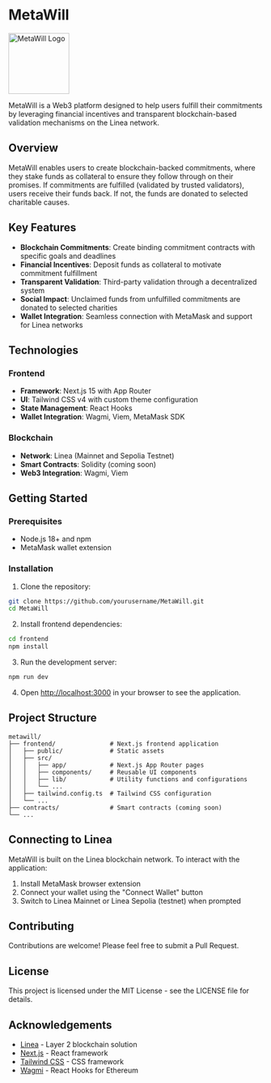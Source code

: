 # MetaWill

<img src="frontend/public/logo.png" alt="MetaWill Logo" width="120"/>

MetaWill is a Web3 platform designed to help users fulfill their commitments by leveraging financial incentives and transparent blockchain-based validation mechanisms on the Linea network.

## Overview

MetaWill enables users to create blockchain-backed commitments, where they stake funds as collateral to ensure they follow through on their promises. If commitments are fulfilled (validated by trusted validators), users receive their funds back. If not, the funds are donated to selected charitable causes.

## Key Features

- **Blockchain Commitments**: Create binding commitment contracts with specific goals and deadlines
- **Financial Incentives**: Deposit funds as collateral to motivate commitment fulfillment
- **Transparent Validation**: Third-party validation through a decentralized system
- **Social Impact**: Unclaimed funds from unfulfilled commitments are donated to selected charities
- **Wallet Integration**: Seamless connection with MetaMask and support for Linea networks

## Technologies

### Frontend

- **Framework**: Next.js 15 with App Router
- **UI**: Tailwind CSS v4 with custom theme configuration
- **State Management**: React Hooks
- **Wallet Integration**: Wagmi, Viem, MetaMask SDK

### Blockchain

- **Network**: Linea (Mainnet and Sepolia Testnet)
- **Smart Contracts**: Solidity (coming soon)
- **Web3 Integration**: Wagmi, Viem

## Getting Started

### Prerequisites

- Node.js 18+ and npm
- MetaMask wallet extension

### Installation

1. Clone the repository:

```bash
git clone https://github.com/yourusername/MetaWill.git
cd MetaWill
```

2. Install frontend dependencies:

```bash
cd frontend
npm install
```

3. Run the development server:

```bash
npm run dev
```

4. Open [http://localhost:3000](http://localhost:3000) in your browser to see the application.

## Project Structure

```
metawill/
├── frontend/               # Next.js frontend application
│   ├── public/             # Static assets
│   ├── src/
│   │   ├── app/            # Next.js App Router pages
│   │   ├── components/     # Reusable UI components
│   │   ├── lib/            # Utility functions and configurations
│   │   └── ...
│   ├── tailwind.config.ts  # Tailwind CSS configuration
│   └── ...
├── contracts/              # Smart contracts (coming soon)
└── ...
```

## Connecting to Linea

MetaWill is built on the Linea blockchain network. To interact with the application:

1. Install MetaMask browser extension
2. Connect your wallet using the "Connect Wallet" button
3. Switch to Linea Mainnet or Linea Sepolia (testnet) when prompted

## Contributing

Contributions are welcome! Please feel free to submit a Pull Request.

## License

This project is licensed under the MIT License - see the LICENSE file for details.

## Acknowledgements

- [Linea](https://linea.build/) - Layer 2 blockchain solution
- [Next.js](https://nextjs.org/) - React framework
- [Tailwind CSS](https://tailwindcss.com/) - CSS framework
- [Wagmi](https://wagmi.sh/) - React Hooks for Ethereum

